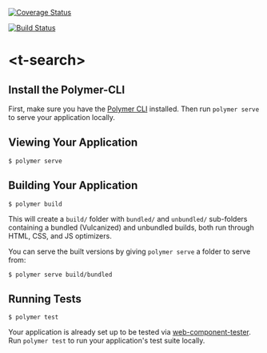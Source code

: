 [![Coverage Status](https://coveralls.io/repos/github/nxtComponent/t-hotel-search/badge.svg?branch=master)](https://coveralls.io/github/nxtComponent/t-hotel-search?branch=master)

[![Build Status](https://travis-ci.org/nxtComponent/t-hotel-search.svg?branch=master)](https://travis-ci.org/nxtComponent/t-hotel-search)


# \<t-search\>


## Install the Polymer-CLI

First, make sure you have the [Polymer CLI](https://www.npmjs.com/package/polymer-cli) installed. Then run `polymer serve` to serve your application locally.

## Viewing Your Application

```
$ polymer serve
```

## Building Your Application

```
$ polymer build
```

This will create a `build/` folder with `bundled/` and `unbundled/` sub-folders
containing a bundled (Vulcanized) and unbundled builds, both run through HTML,
CSS, and JS optimizers.

You can serve the built versions by giving `polymer serve` a folder to serve
from:

```
$ polymer serve build/bundled
```

## Running Tests

```
$ polymer test
```

Your application is already set up to be tested via [web-component-tester](https://github.com/Polymer/web-component-tester). Run `polymer test` to run your application's test suite locally.
